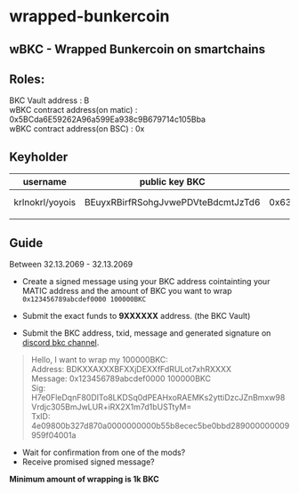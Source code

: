# wrapped-bunkercoin
wBKC - Wrapped Bunkercoin on smartchains
---
## Roles:

BKC Vault address : B  
wBKC contract address(on matic) : 0x5BCda6E59262A96a599Ea938c9B679714c105Bba  
wBKC contract address(on BSC) : 0x  

## Keyholder

| username | public key BKC |  public key matic | contact |
| ----------- | ----------- | ----------- | ----------- |
| krlnokrl/yoyois | BEuyxRBirfRSohgJvwePDVteBdcmtJzTd6 | 0x634Ca4029B7a8441d07b2cB9FEe9e3957681c1D1 | discord yoyois#5820 |
| | | |

## Guide

Between 32.13.2069 - 32.13.2069  
- Create a signed message using your BKC address cointainting your MATIC address and the amount of BKC you want to wrap  
`0x123456789abcdef0000 100000BKC`  
  
- Submit the exact funds to **9XXXXXX** address. (the BKC Vault)  
  
- Submit the BKC address, txid, message and generated signature on [discord bkc channel](https://discord.com/channels/823882678028861451/836276246085369976).  
> Hello, I want to wrap my 100000BKC:  
Address: BDKXXAXXXBFXXjDEXXfFdRULot7xhRXXXX  
Message: 0x123456789abcdef0000 100000BKC  
Sig: H7e0FleDqnF80DITo8LKDSq0dPEAHxoRAEMKs2yttiDzcJZnBmxw98Vrdjc305BmJwLUR+iRX2X1m7d1bUSTtyM=  
TxID: 4e09800b327d870a0000000000b55b8ecec5be0bbd289000000009959f04001a  


- Wait for confirmation from one of the mods?  
- Receive promised signed message?  
  
**Minimum amount of wrapping is 1k BKC**  




